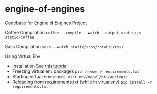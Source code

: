 engine-of-engines
=================

Codebase for Engine of Engines Project

Coffee Compilation
`coffee --compile --watch --output static/js static/coffee`

Sass Compilation
`sass --watch static/scss/:static/css/`

Using Virtual Env
+ Installation
See [this tutorial](http://simononsoftware.com/virtualenv-tutorial/)
+ Freezing virtual env packages
`pip freeze > requirements.txt`
+ Starting virtual env
`source virt_env/venv1/bin/activate`
+ Reloading from requirements.txt (while in virtualenv)
`pip install -r requirements.txt`